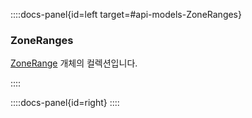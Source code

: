 ::::docs-panel{id=left target=#api-models-ZoneRanges}

### ZoneRanges

<a href='/docs/reference/#api-models-ZoneRange'>ZoneRange</a> 개체의 컬렉션입니다.

::::

::::docs-panel{id=right}
::::
